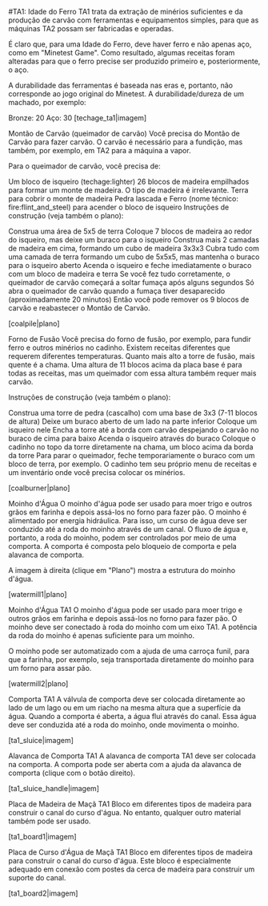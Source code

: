 #TA1: Idade do Ferro
TA1 trata da extração de minérios suficientes e da produção de carvão com ferramentas e equipamentos simples, para que as máquinas TA2 possam ser fabricadas e operadas.

É claro que, para uma Idade do Ferro, deve haver ferro e não apenas aço, como em "Minetest Game". Como resultado, algumas receitas foram alteradas para que o ferro precise ser produzido primeiro e, posteriormente, o aço.

A durabilidade das ferramentas é baseada nas eras e, portanto, não corresponde ao jogo original do Minetest.
A durabilidade/dureza de um machado, por exemplo:

Bronze: 20
Aço: 30
[techage_ta1|imagem]

Montão de Carvão (queimador de carvão)
Você precisa do Montão de Carvão para fazer carvão. O carvão é necessário para a fundição, mas também, por exemplo, em TA2 para a máquina a vapor.

Para o queimador de carvão, você precisa de:

Um bloco de isqueiro (techage:lighter)
26 blocos de madeira empilhados para formar um monte de madeira. O tipo de madeira é irrelevante.
Terra para cobrir o monte de madeira
Pedra lascada e Ferro (nome técnico: fire:flint_and_steel) para acender o bloco de isqueiro
Instruções de construção (veja também o plano):

Construa uma área de 5x5 de terra
Coloque 7 blocos de madeira ao redor do isqueiro, mas deixe um buraco para o isqueiro
Construa mais 2 camadas de madeira em cima, formando um cubo de madeira 3x3x3
Cubra tudo com uma camada de terra formando um cubo de 5x5x5, mas mantenha o buraco para o isqueiro aberto
Acenda o isqueiro e feche imediatamente o buraco com um bloco de madeira e terra
Se você fez tudo corretamente, o queimador de carvão começará a soltar fumaça após alguns segundos
Só abra o queimador de carvão quando a fumaça tiver desaparecido (aproximadamente 20 minutos)
Então você pode remover os 9 blocos de carvão e reabastecer o Montão de Carvão.

[coalpile|plano]

Forno de Fusão
Você precisa do forno de fusão, por exemplo, para fundir ferro e outros minérios no cadinho. Existem receitas diferentes que requerem diferentes temperaturas. Quanto mais alto a torre de fusão, mais quente é a chama. Uma altura de 11 blocos acima da placa base é para todas as receitas, mas um queimador com essa altura também requer mais carvão.

Instruções de construção (veja também o plano):

Construa uma torre de pedra (cascalho) com uma base de 3x3 (7-11 blocos de altura)
Deixe um buraco aberto de um lado na parte inferior
Coloque um isqueiro nele
Encha a torre até a borda com carvão despejando o carvão no buraco de cima para baixo
Acenda o isqueiro através do buraco
Coloque o cadinho no topo da torre diretamente na chama, um bloco acima da borda da torre
Para parar o queimador, feche temporariamente o buraco com um bloco de terra, por exemplo.
O cadinho tem seu próprio menu de receitas e um inventário onde você precisa colocar os minérios.

[coalburner|plano]

Moinho d'Água
O moinho d'água pode ser usado para moer trigo e outros grãos em farinha e depois assá-los no forno para fazer pão.
O moinho é alimentado por energia hidráulica. Para isso, um curso de água deve ser conduzido até a roda do moinho através de um canal.
O fluxo de água e, portanto, a roda do moinho, podem ser controlados por meio de uma comporta. A comporta é composta pelo bloqueio de comporta e pela alavanca de comporta.

A imagem à direita (clique em "Plano") mostra a estrutura do moinho d'água.

[watermill1|plano]

Moinho d'Água TA1
O moinho d'água pode ser usado para moer trigo e outros grãos em farinha e depois assá-los no forno para fazer pão. O moinho deve ser conectado à roda do moinho com um eixo TA1. A potência da roda do moinho é apenas suficiente para um moinho.

O moinho pode ser automatizado com a ajuda de uma carroça funil, para que a farinha, por exemplo, seja transportada diretamente do moinho para um forno para assar pão.

[watermill2|plano]

Comporta TA1
A válvula de comporta deve ser colocada diretamente ao lado de um lago ou em um riacho na mesma altura que a superfície da água.
Quando a comporta é aberta, a água flui através do canal. Essa água deve ser conduzida até a roda do moinho, onde movimenta o moinho.

[ta1_sluice|imagem]

Alavanca de Comporta TA1
A alavanca de comporta TA1 deve ser colocada na comporta. A comporta pode ser aberta com a ajuda da alavanca de comporta (clique com o botão direito).

[ta1_sluice_handle|imagem]

Placa de Madeira de Maçã TA1
Bloco em diferentes tipos de madeira para construir o canal do curso d'água. No entanto, qualquer outro material também pode ser usado.

[ta1_board1|imagem]

Placa de Curso d'Água de Maçã TA1
Bloco em diferentes tipos de madeira para construir o canal do curso d'água. Este bloco é especialmente adequado em conexão
com postes da cerca de madeira para construir um suporte do canal.

[ta1_board2|imagem]
